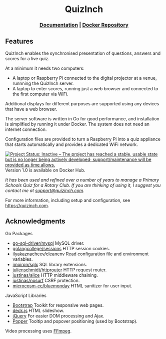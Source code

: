 <h1 align="center">QuizInch</h1>

<div align="center">
  <h3>
    <a href="https://quizinch.com">Documentation</a>
    <span> | </span>
    <a href="https://hub.docker.com/r/inchworks/quizinch">Docker Repository</a>
  </h3>
</div>

## Features
QuizInch enables the synchronised presentation of questions, answers and scores for a live quiz. 

At a minimum it needs two computers:
- A laptop or Raspberry Pi connected to the digital projector at a venue, runnning the QuizInch server.
- A laptop to enter scores, running just a web browser and connected to the first computer via WiFi.

Additional displays for different purposes are supported using any devices that have a web browser.  

The server software is written in Go for good performance, and installation is simplified by running it under Docker.
The system does not need an internet connection.

Configuration files are provided to turn a Raspberry Pi into a quiz appliance that starts automatically and provides a dedicated WiFi network. 

[![Project Status: Inactive – The project has reached a stable, usable state but is no longer being actively developed; support/maintenance will be provided as time allows.](https://www.repostatus.org/badges/latest/inactive.svg)](https://www.repostatus.org/#inactive)
Version 1.0 is available on Docker Hub.

_It has been used and refined over a number of years to manage a Primary Schools Quiz for a Rotary Club. If you are thinking of using it, I suggest you contact me at support@quizinch.com._

For more information, including setup and configuration, see https://quizinch.com.

## Acknowledgments

Go Packages

- [go-sql-driver/mysql](https://github.com/go-sql-driver/mysql) MySQL driver.
- [golangcollege/sessions](https://github.com/golangcollege/sessions) HTTP session cookies.
- [ilyakaznacheev/cleanenv](https://github.com/ilyakaznacheev/cleanenv) Read configuration file and environment variables.
- [jmoiron/sqlx](https://github.com/jmoiron/sqlx) SQL library extensions.
- [julienschmidt/httprouter](https://github.com/julienschmidt/httprouter) HTTP request router.
- [justinas/alice](https://github.com/justinas/alice) HTTP middleware chaining.
- [justinas/nosurf](https://github.com/justinas/nosurf) CSRF protection.
- [microcosm-cc/bluemonday](https://github.com/microcosm-cc/bluemonday) HTML sanitizer for user input.

JavaScript Libraries
- [Bootstrap](https://getbootstrap.com) Toolkit for responsive web pages.
- [deck.js](http://imakewebthings.com/deck.js/) HTML slideshow.
- [jQuery](https://jquery.com) For easier DOM processing and Ajax.
- [Popper](https://popper.js.org) Tooltip and popover positioning (used by Bootstrap).

Video processing uses [FFmpeg](https://ffmpeg.org).
